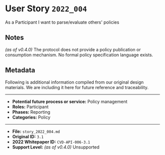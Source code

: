 
# User Story `2022_004` #

<!-- story-start -->As a Participant I want to parse/evaluate others' policies<!-- story-end -->

## Notes ##

*(as of v0.4.0)*
The protocol does not provide a policy publication or consumption mechanism. No formal policy specification language exists.

## Metadata ##

Following is additional information compiled from our original design materials.
We are including it here for future reference and traceability.

---

- **Potential future process or service:** Policy management
- **Roles:** Participant
- **Phases:** Reporting
- **Categories:** Policy

---

- **File:** `story_2022_004.md`
- **Original ID:** `3.1`
- **2022 Whitepaper ID:** `CVD-API-006-3.1`
- **Support Level:** *(as of v0.4.0)* Unsupported
